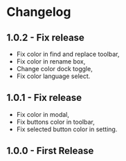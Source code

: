 # Changelog

## 1.0.2 - Fix release

 - Fix color in find and replace toolbar,
 - Fix color in rename box,
 - Change color dock toggle,
 - Fix color language select.

## 1.0.1 - Fix release

 - Fix color in modal,
 - Fix buttons color in toolbar,
 - Fix selected button color in setting.

## 1.0.0 - First Release
